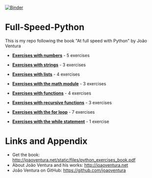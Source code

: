[![Binder](https://mybinder.org/badge_logo.svg)](https://mybinder.org/v2/gh/nihathalici/Full-Speed-Python/HEAD)

# Full-Speed-Python
This is my repo following the book "At full speed with Python" by João Ventura

* **[Exercises with numbers](https://github.com/nihathalici/Full-Speed-Python/tree/main/C01-Exercises-with-numbers)** - 5 exercises

* **[Exercises with strings](https://github.com/nihathalici/Full-Speed-Python/tree/main/C02-Exercises-with-strings)** - 3 exercises

* **[Exercises with lists](https://github.com/nihathalici/Full-Speed-Python/tree/main/C03-Exercises-with-lists)** - 4 exercises

* **[Exercises with the math module](https://github.com/nihathalici/Full-Speed-Python/tree/main/C04-Exercises-with-the-math-module)** - 3 exercises

* **[Exercises with functions](https://github.com/nihathalici/Full-Speed-Python/tree/main/C05-Exercises-with-functions)** - 4 exercises

* **[Exercises with recursive functions](https://github.com/nihathalici/Full-Speed-Python/tree/main/C06-Exercises-with-recursive-functions)** - 3 exercises

* **[Exercises with the for loop](https://github.com/nihathalici/Full-Speed-Python/tree/main/C07-Exercises-with-the-for-loop)** - 7 exercises

* **[Exercises with the while statement](https://github.com/nihathalici/Full-Speed-Python/tree/main/C08-Exercises-with-the-while-statement)** - 1 exercise

Links and Appendix
========================================================

- Get the book: http://joaoventura.net/static/files/python_exercises_book.pdf
- About João Ventura and his works: http://joaoventura.net
- João Ventura on GitHub: https://github.com/joaoventura
